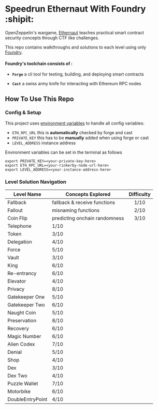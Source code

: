 # Speedrun Ethernaut With Foundry :shipit:

OpenZeppelin's wargame, [Ethernaut](https://ethernaut.openzeppelin.com/) teaches practical smart contract security concepts through CTF like challenges. 

This repo contains walkthroughs and solutions to each level using only [Foundry](https://book.getfoundry.sh/index.html).

#### Foundry's toolchain consists of :
- **`Forge`** a cli tool for testing, building, and deploying smart contracts
 
- **`Cast`** a swiss army knife for interacting with Ethereum RPC nodes
 
## How To Use This Repo
### Config & Setup
This project uses [environment variables](https://www.geeksforgeeks.org/environment-variables-in-linux-unix/) to handle all config variables:
- `ETH_RPC_URL` this is **automatically** checked by forge and cast
- `PRIVATE_KEY` this has to be **manually** added when using forge or cast
- `LEVEL_ADDRESS` instance address

Environment variables can be set in the terminal as follows
```
export PRIVATE_KEY=<your-private-key-here> 
export ETH_RPC_URL=<your-rinkerby-node-url-here>
export LEVEL_ADDRESS=<your-instance-address-here>
```

### Level Solution Navigation

| Level Name       | Concepts Explored             | Difficulty |
| -----------      | -----------                   | :----:     |
| Fallback         | fallback & receive functions  | 1/10       |
| Fallout          | misnaming functions           | 2/10       |
| Coin Flip        | predicting onchain randomness | 3/10       |
| Telephone        | 1/10                          |            |
| Token            | 3/10                          |            |
| Delegation       | 4/10                          |            |
| Force            | 5/10                          |            |
| Vault            | 3/10                          |            |
| King             | 6/10                          |            |
| Re-entrancy      | 6/10                          |            |
| Elevator         | 4/10                          |            |
| Privacy          | 8/10                          |            |
| Gatekeeper One   | 5/10                          |            |
| Gatekeeper Two   | 6/10                          |            |
| Naught Coin      | 5/10                          |            |
| Preservation     | 8/10                          |            |
| Recovery         | 6/10                          |            |
| Magic Number     | 6/10                          |            |
| Alien Codex      | 7/10                          |            |
| Denial           | 5/10                          |            |
| Shop             | 4/10                          |            |
| Dex              | 3/10                          |            |
| Dex Two          | 4/10                          |            |
| Puzzle Wallet    | 7/10                          |            |
| Motorbike        | 6/10                          |            |
| DoubleEntryPoint | 4/10                          |            |

